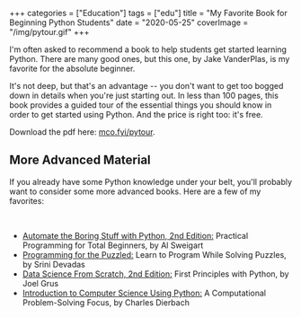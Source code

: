 +++
categories = ["Education"]
tags = ["edu"]
title = "My Favorite Book for Beginning Python Students"
date = "2020-05-25"
coverImage = "/img/pytour.gif"
+++

I'm often asked to recommend a book to help students get started learning Python. There are many good ones, but this one, by Jake VanderPlas, is my favorite for the absolute beginner.

<!--more-->

It's not deep, but that's an advantage -- you don't want to get too bogged down in details when you're just starting out. In less than 100 pages, this book provides a guided tour of the essential things you should know in order to get started using Python.
And the price is right too: it's free.

Download the pdf here: <a target="_blank" href="https://mco.fyi/pytour">mco.fyi/pytour</a>.

## More Advanced Material

If you already have some Python knowledge under your belt, you'll probably want to consider some more advanced books. Here are a few of my favorites:

<br>

- <a target="_blank" href="https://www.amazon.com/Automate-Boring-Stuff-Python-2nd-dp-1593279922/dp/1593279922">
  Automate the Boring Stuff with Python, 2nd Edition:</a>
  Practical Programming for Total Beginners, by Al Sweigart
- <a target="_blank" href="https://www.amazon.com/Programming-Puzzled-Program-Solving-Puzzles/dp/0262534304">
  Programming for the Puzzled:</a>
  Learn to Program While Solving Puzzles, by Srini Devadas
- <a target="_blank" href="https://www.amazon.com/dp/1492041130">
  Data Science From Scratch, 2nd Edition:</a>
  First Principles with Python, by Joel Grus
- <a target="_blank" href="https://www.amazon.com/Introduction-Computer-Science-Using-Python/dp/0470555157">
  Introduction to Computer Science Using Python:</a>
  A Computational Problem-Solving Focus, by Charles Dierbach
